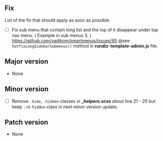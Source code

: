 ## Fix
List of the fix that should apply as soon as possible.
- [ ] Fix sub menu that contain long list and the top of it disappear under top nav menu. ( Example in sub menus 3. )
    https://github.com/vadikom/smartmenus/issues/95
    @see `hotfixLongSidebarSubmenus()` method in **rundiz-template-admin.js** file.

## Major version
- None

## Minor version
- [ ] Remove `.hide`, `.hidden` classes in **_helpers.scss** about line 21 - 25 but keep `.rd-hidden` class in next minor version update.

## Patch version
- None